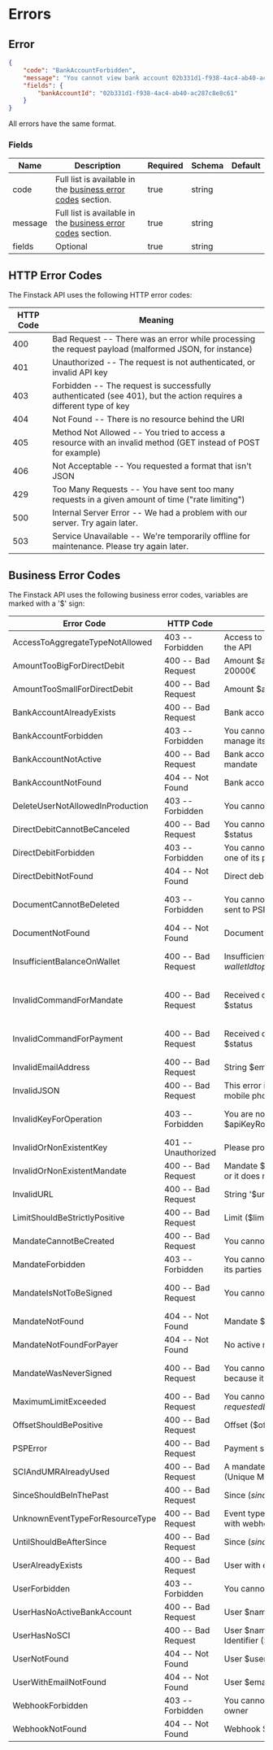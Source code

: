 # Errors

## Error

```json
{
    "code": "BankAccountForbidden",
    "message": "You cannot view bank account 02b331d1-f938-4ac4-ab40-ac287c8e8c61 because you do not manage its owner",
    "fields": {
        "bankAccountId": "02b331d1-f938-4ac4-ab40-ac287c8e8c61"
    }
}
```

All errors have the same format.
	
### Fields
|Name|Description|Required|Schema|Default|
|----|----|----|----|----|
|code| Full list is available in the [business error codes](#business-error-codes) section. |true|string||
|message| Full list is available in the [business error codes](#business-error-codes) section. |true|string||
|fields| Optional |true|string||

## HTTP Error Codes

The Finstack API uses the following HTTP error codes:

HTTP Code | Meaning
--------- | -------
400 | Bad Request -- There was an error while processing the request payload (malformed JSON, for instance)
401 | Unauthorized -- The request is not authenticated, or invalid API key
403 | Forbidden -- The request is successfully authenticated (see 401), but the action requires a different type of key
404 | Not Found -- There is no resource behind the URI
405 | Method Not Allowed -- You tried to access a resource with an invalid method (GET instead of POST for example)
406 | Not Acceptable -- You requested a format that isn't JSON
429 | Too Many Requests -- You have sent too many requests in a given amount of time ("rate limiting")
500 | Internal Server Error -- We had a problem with our server. Try again later.
503 | Service Unavailable -- We're temporarily offline for maintenance. Please try again later.

## Business Error Codes

The Finstack API uses the following business error codes, variables are marked with a '$' sign:

Error Code | HTTP Code | Message | Fields
---------- | --------- | ------- | ------
AccessToAggregateTypeNotAllowed | 403 -- Forbidden | Access to aggregate $aggregateId of type $aggregateType is not open to the API | aggregateType, aggregateId
AmountTooBigForDirectDebit | 400 -- Bad Request | Amount $amount is too big, the maximum amount for a direct debit is 20000€ | amount
AmountTooSmallForDirectDebit | 400 -- Bad Request | Amount $amount is too small, the minimum amount for a direct debit is 1€ | amount
BankAccountAlreadyExists | 400 -- Bad Request | Bank account $bankAccountId already exists | bankAccountId
BankAccountForbidden | 403 -- Forbidden | You cannot view bank account $bankAccountId because you do not manage its owner | bankAccountId
BankAccountNotActive | 400 -- Bad Request | Bank account $bankAccountId is not active and cannot be used in a mandate | bankAccountId
BankAccountNotFound | 404 -- Not Found | Bank account $bankAccountId was not found | bankAccountId
DeleteUserNotAllowedInProduction | 403 -- Forbidden | You cannot delete user $userId in production | userId
DirectDebitCannotBeCanceled | 400 -- Bad Request | You cannot cancel direct debit '$directDebitId' because it is in status $status | directDebitId, status
DirectDebitForbidden | 403 -- Forbidden | You cannot view direct debit $directDebitId because you do not manage one of its parties | directDebitId
DirectDebitNotFound | 404 -- Not Found | Direct debit $directDebitId was not found | directDebitId
DocumentCannotBeDeleted | 403 -- Forbidden | You cannot delete/ignore document '$fileName' because it was already sent to PSP | documentId, documentType, fileName
DocumentNotFound | 404 -- Not Found | Document $documentId was not found | documentId
InsufficientBalanceOnWallet | 400 -- Bad Request | Insufficient balance ($balance €) on wallet $walletId to pay all fees ($pendingFees €) | walletId, balance, pendingFees
InvalidCommandForMandate | 400 -- Bad Request | Received command $commandName for mandate $mandateRef in status $status | mandateId, mandateRef, commandName, status
InvalidCommandForPayment | 400 -- Bad Request | Received command $commandName for payment $paymentId in status $status | paymentId, commandName, status
InvalidEmailAddress | 400 -- Bad Request | String $email is not a valid email address | email
InvalidJSON | 400 -- Bad Request | This error is raised anytime the JSON is invalid or any field inside it such as mobile phone, BIC or IBAN |
InvalidKeyForOperation | 403 -- Forbidden | You are not allowed to execute a $operationType operation with a $apiKeyRole API key | apiKeyId, apiKeyRole, operationType
InvalidOrNonExistentKey | 401 -- Unauthorized | Please provide a valid API key | keyHeader
InvalidOrNonExistentMandate | 400 -- Bad Request | Mandate $mandateId cannot be used either because it is in an invalid state or it does not exist | mandateId
InvalidURL | 400 -- Bad Request | String '$url' is not a valid URL or service is down | url, errorMessage
LimitShouldBeStrictlyPositive | 400 -- Bad Request | Limit ($limit) should be strictly positive | limit
MandateCannotBeCreated | 400 -- Bad Request | You cannot create a mandate because $reason | reason
MandateForbidden | 403 -- Forbidden | You cannot view mandate $mandateId because you do not manage one of its parties | mandateId
MandateIsNotToBeSigned | 400 -- Bad Request | You cannot sign mandate $mandateRef because it is in status $status | mandateId, mandateRef, status
MandateNotFound | 404 -- Not Found | Mandate $mandateId was not found | mandateId
MandateNotFoundForPayer | 404 -- Not Found | No active mandate was found for payer $email | email
MandateWasNeverSigned | 400 -- Bad Request | You cannot download the document associated to mandate $mandateRef because it was never signed | mandateId, mandateRef, status
MaximumLimitExceeded | 400 -- Bad Request | You cannot request $requestedLimit elements because it exceeds the maximum limit ($maximumLimit) | requestedLimit, maximumLimit
OffsetShouldBePositive | 400 -- Bad Request | Offset ($offset) should be positive | offset
PSPError | 400 -- Bad Request | Payment service provider error ($code): $message | code, message
SCIAndUMRAlreadyUsed | 400 -- Bad Request | A mandate already exists with SCI (SEPA Creditor Identifier) $sci and UMR (Unique Mandate Reference) $umr | sci, umr
SinceShouldBeInThePast | 400 -- Bad Request | Since ($since) should be before now ($now) | since, now
UnknownEventTypeForResourceType | 400 -- Bad Request | Event type $eventType unknown for resource type $resourceType, occurs with webhooks | eventType, resourceType
UntilShouldBeAfterSince | 400 -- Bad Request | Since ($since) should be before until ($until) | since, until
UserAlreadyExists | 400 -- Bad Request | User with email $email already exists | email 
UserForbidden | 403 -- Forbidden | You cannot view user $userId because you do not manage it | userId
UserHasNoActiveBankAccount | 400 -- Bad Request | User $name has no active bank account | userId, name
UserHasNoSCI | 400 -- Bad Request | User $name cannot be a creditor because it does not have a SEPA Creditor Identifier (SCI) | userId, name
UserNotFound | 404 -- Not Found | User $userId was not found | userId
UserWithEmailNotFound | 404 -- Not Found | User $email was not found | email
WebhookForbidden | 403 -- Forbidden | You cannot view webhook $webhookId because you do not manage its owner | webhookId
WebhookNotFound | 404 -- Not Found | Webhook $webhookId was not found | webhookId
